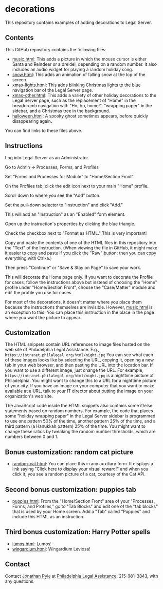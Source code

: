 # decorations

This repository contains examples of adding decorations to Legal
Server.

## Contents

This GitHub repository contains the following files:

* [music.html](https://github.com/LegalServerJS/decorations/blob/master/music.html):
  This adds a picture in which the mouse cursor is either Santa and
  Reindeer or a dreidel, depending on a random number.  It also
  includes an audio widget for playing a random holiday song.
* [snow.html](https://github.com/LegalServerJS/decorations/blob/master/snow.html):
  This adds an animation of falling snow at the top of the screen.
* [xmas-lights.html](https://github.com/LegalServerJS/decorations/blob/master/xmas-lights.html):
  This adds blinking Christmas lights to the blue navigation bar of
  the Legal Server page.
* [xmas-other.html](https://github.com/LegalServerJS/decorations/blob/master/xmas-other.html):
  This adds a variety of other holiday decorations to the Legal Server
  page, such as the replacement of "Home" in the breadcrumb
  navigation with "Ho, ho, home!", "wrapping paper" in the sidebar,
  and a Christmas tree in the background.
* [halloween.html](https://github.com/LegalServerJS/decorations/blob/master/halloween.html):
  A spooky ghost sometimes appears, before quickly disappearing again.

You can find links to these files above.

## Instructions

Log into Legal Server as an Administrator.

Go to Admin -> Processes, Forms, and Profiles

Set "Forms and Processes for Module" to "Home/Section Front"

On the Profiles tab, click the edit icon next to your main "Home"
profile.

Scroll down to where you see the "Add" button.

Set the pull-down selector to "Instruction" and click "Add."

This will add an "Instruction" as an "Enabled" form element.

Open up the instruction's properties by clicking the blue triangle.

Check the checkbox next to "Format as HTML."  This is very important!

Copy and paste the contents of one of the HTML files in this
repository into the "Text" of the Instruction.  (When viewing the file
in GitHub, it might make it easier to copy and paste if you click the
"Raw" button; then you can copy everything with Ctrl-a.)

Then press "Continue" or "Save & Stay on Page" to save your work.

This will decorate the Home page only.  If you want to decorate
the Profile for cases, follow the instructions above but instead
of choosing the "Home" profile under "Home/Section Front", choose the
"Case/Matter" module and edit the profile you use for cases.

For most of the decorations, it doesn't matter where you place them
because the instructions themselves are invisible.  However,
[music.html](https://github.com/LegalServerJS/decorations/blob/master/music.html)
is an exception to this.  You can place this instruction in the place
in the page where you want the picture to appear.

## Customization

The HTML snippets contain URL references to image files hosted on the
web site of Philadelphia Legal Assistance.  E.g.,
`https://intranet.philalegal.org/html/night.jpg` You can see what each of these
images looks like by selecting the URL, copying it, opening a new tab
in your web browser, and then pasting the URL into the location bar.
If you want to use a different image, just change the URL.  For
example, `https://intranet.philalegal.org/html/night.jpg` is a nighttime
picture of Philadelphia.  You might want to change this to a URL for a
nighttime picture of your city.  If you have an image on your computer
that you want to make available at a URL, talk to your IT director
about putting the image on your organization's web site.

The JavaScript code inside the HTML snippets also contains some
if/else statements based on random numbers.  For example, the code
that places some "holiday wrapping paper" in the Legal Server sidebar
is programmed to use one pattern 50% of the time, another pattern 25%
of the time, and a third pattern (a Hanukkah pattern) 25% of the time.
You might want to change these ratios by tweaking the random number
thresholds, which are numbers between 0 and 1.

## Bonus customization: random cat picture

* [random-cat.html](https://github.com/LegalServerJS/decorations/blob/master/random-cat.html): You can place this in any auxiliary form.  It
  displays a link saying "Click here to display your visual reward!"
  and when you click it, you see a random picture of a cat, courtesy
  of the Cat API.

## Second bonus customization: puppies tab

* [puppies.html](https://github.com/LegalServerJS/decorations/blob/master/puppies.html):
  From the "Home/Section Front" area of your "Processes, Forms, and
  Profiles," go to "Tab Blocks" and edit one of the "tab blocks" that
  is used by your Home screen.  Add a "Tab" called "Puppies" and
  include this HTML as an instruction.

## Third bonus customization: Harry Potter spells

* [lumos.html](https://github.com/LegalServerJS/decorations/blob/master/lumos.html): Lumos!
* [wingardium.html](https://github.com/LegalServerJS/decorations/blob/master/wingardium.html):
  Wingardium Leviosa!

## Contact

Contact [Jonathan Pyle](mailto:jpyle@philalegal.org) at [Philadelphia
Legal Assistance](https://philalegal.org), 215-981-3843, with any
questions.
